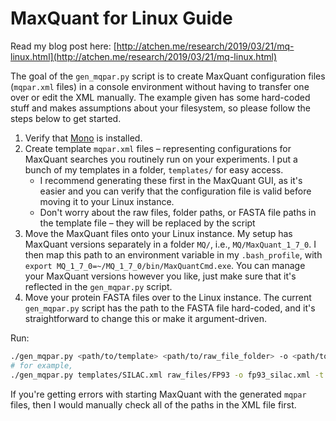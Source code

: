 MaxQuant for Linux Guide
========================

Read my blog post here: [http://atchen.me/research/2019/03/21/mq-linux.html](http://atchen.me/research/2019/03/21/mq-linux.html)

The goal of the `gen_mqpar.py` script is to create MaxQuant configuration files (`mqpar.xml` files) in a console environment without having to transfer one over or edit the XML manually. The example given has some hard-coded stuff and makes assumptions about your filesystem, so please follow the steps below to get started.

1. Verify that [Mono](https://www.mono-project.com/download/stable/#download-lin) is installed.
2. Create template `mqpar.xml` files – representing configurations for MaxQuant searches you routinely run on your experiments. I put a bunch of my templates in a folder, `templates/` for easy access. 
    - I recommend generating these first in the MaxQuant GUI, as it's easier and you can verify that the configuration file is valid before moving it to your Linux instance.
    - Don't worry about the raw files, folder paths, or FASTA file paths in the template file – they will be replaced by the script
3. Move the MaxQuant files onto your Linux instance. My setup has MaxQuant versions separately in a folder `MQ/`, i.e., `MQ/MaxQuant_1_7_0`. I then map this path to an environment variable in my `.bash_profile`, with `export MQ_1_7_0=~/MQ_1_7_0/bin/MaxQuantCmd.exe`. You can manage your MaxQuant versions however you like, just make sure that it's reflected in the `gen_mqpar.py` script.
4. Move your protein FASTA files over to the Linux instance. The current `gen_mqpar.py` script has the path to the FASTA file hard-coded, and it's straightforward to change this or make it argument-driven.

Run:
```bash
./gen_mqpar.py <path/to/template> <path/to/raw_file_folder> -o <path/to/output_mqpar.xml> -t <num_threads>
# for example,
./gen_mqpar.py templates/SILAC.xml raw_files/FP93 -o fp93_silac.xml -t 6

```

If you're getting errors with starting MaxQuant with the generated `mqpar` files, then I would manually check all of the paths in the XML file first.

